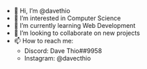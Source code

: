 - 👋 Hi, I’m @davethio
- 👀 I’m interested in Computer Science
- 🌱 I’m currently learning Web Development
- 💞️ I’m looking to collaborate on new projects
- 📫 How to reach me:
  - Discord: Dave Thio##9958
  - Instagram: @davecthio

<!---
davethio/davethio is a ✨ special ✨ repository because its `README.md` (this file) appears on your GitHub profile.
You can click the Preview link to take a look at your changes.
--->
